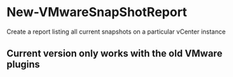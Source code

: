 
# New-VMwareSnapShotReport

Create a report listing all current snapshots on a particular vCenter instance


## Current version only works with the old VMware plugins
